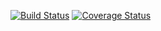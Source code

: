 [![Build Status](https://travis-ci.com/impulse9000/Paninoteca-Assignment2.svg?branch=master)](https://travis-ci.com/impulse9000/Paninoteca-Assignment2)
[![Coverage Status](https://coveralls.io/repos/github/impulse9000/Paninoteca-Assignment2/badge.svg?branch=commissione50cent)](https://coveralls.io/github/impulse9000/Paninoteca-Assignment2?branch=commissione50cent)